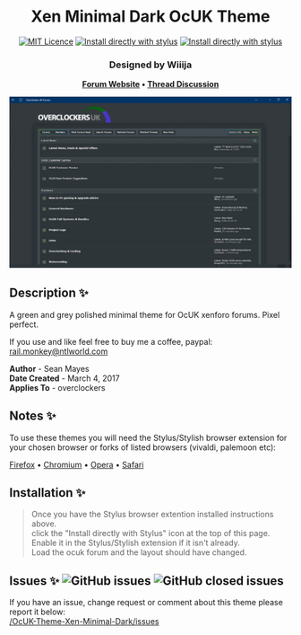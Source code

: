 <h1 align="center">
	Xen Minimal Dark OcUK Theme
</h1>

<p align="center">
	<a href="https://github.com/el-profesor926/OcUK-Theme-Xen-Minimal-Dark/">
		<img alt="MIT Licence" src="https://img.shields.io/badge/License-MIT-blue.svg"></a>
	<a href="https://github.com/el-profesor926/OcUK-Theme-Xen-Minimal-Dark/">
		<img alt="Install directly with stylus" src="https://img.shields.io/badge/Maintained%3F-yes-green.svg"></a>
	<a href="https://github.com/el-profesor926/OcUK-Theme-Xen-Minimal-Dark/raw/main/Xen-Minimal-Dark.user.css">
		<img alt="Install directly with stylus" src="https://img.shields.io/badge/Install%20directly%20with-Stylus-00adad.svg"></a>
</p>

<h3 align="center">
	Designed by Wiiija
</h3>

<p align="center">
	<strong>
		<a href="https://www.overclockers.co.uk/forums/">Forum Website</a>
		•
		<a href="https://www.overclockers.co.uk/forums/threads/the-ocuk-new-stylish-themes-thread-2017.18769736/">Thread Discussion</a>
	</strong>
</p>

<p align="center">
	<a href="https://overclockers.co.uk/forum"></a>
</p>

<p align="center">
	<img src="Screenshot.png" alt="Screenshot of the theme">
</p>

## Description :sparkles:
A green and grey polished minimal theme for OcUK xenforo forums. Pixel perfect.

If you use and like feel free to buy me a coffee, paypal: rail.monkey@ntlworld.com

<b>Author</b> - Sean Mayes<br />
<b>Date Created</b> - March 4, 2017<br/>
<b>Applies To</b> - overclockers

## Notes :sparkles:
To use these themes you will need the Stylus/Stylish browser extension for your chosen browser or forks of listed browsers (vivaldi, palemoon etc):

<a href="https://addons.mozilla.org/en-GB/firefox/addon/styl-us/">Firefox</a>
•
<a href="https://chrome.google.com/webstore/detail/stylus/clngdbkpkpeebahjckkjfobafhncgmne?hl=en">Chromium</a>
•
<a href="https://addons.opera.com/en-gb/extensions/details/stylus/">Opera</a>
•
<a href="http://sobolev.us/stylish/">Safari</a>

## Installation :sparkles:
> Once you have the Stylus browser extention installed instructions above. <br />
> click the "Install directly with Stylus" icon at the top of this page. <br />
> Enable it in the Stylus/Stylish extension if it isn't already. <br />
> Load the ocuk forum and the layout should have changed.

## Issues :sparkles: ![GitHub issues](https://img.shields.io/github/issues/el-profesor926/OcUK-Theme-Xen-Minimal-Dark?style=plastic) ![GitHub closed issues](https://img.shields.io/github/issues-closed/el-profesor926/OcUK-Theme-Xen-Minimal-Dark?color=orange&style=plastic)
If you have an issue, change request or comment about this theme please report it below:<br/>
<a href="https://github.com/el-profesor926/OcUK-Theme-Xen-Minimal-Dark/issues">/OcUK-Theme-Xen-Minimal-Dark/issues</a>
